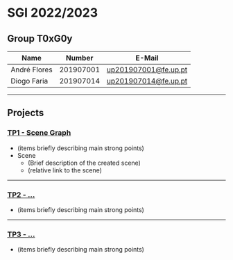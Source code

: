 # SGI 2022/2023

## Group T0xG0y
| Name             | Number    | E-Mail             |
| ---------------- | --------- | ------------------ |
| André Flores        | 201907001 | up201907001@fe.up.pt  |
| Diogo Faria         | 201907014 | up201907014@fe.up.pt|               |

----

## Projects

### [TP1 - Scene Graph](tp1)

- (items briefly describing main strong points)
- Scene
  - (Brief description of the created scene)
  - (relative link to the scene)

-----

### [TP2 - ...](tp2)
- (items briefly describing main strong points)

----

### [TP3 - ...](tp3)
- (items briefly describing main strong points)

